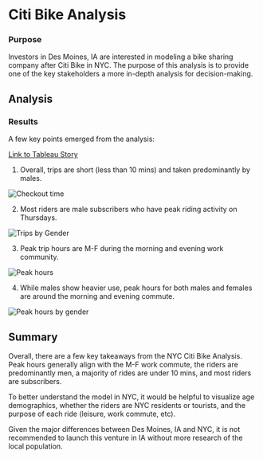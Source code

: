 # Citi Bike Analysis

### Purpose

Investors in Des Moines, IA are interested in modeling a bike sharing company after Citi Bike in NYC.  The purpose of this analysis is to provide one of the key stakeholders a more in-depth analysis for decision-making.

## Analysis

### Results
A few key points emerged from the analysis:

[Link to Tableau Story]( https://public.tableau.com/app/profile/shannon.gramann/viz/Citibike_Analysis_Challenge/CitiBikeStory)

1)	 Overall, trips are short (less than 10 mins) and taken predominantly by males.


![Checkout time](https://user-images.githubusercontent.com/80165223/122502496-5dd56700-cfbc-11eb-8ebf-caeb88141e0d.png)


2)	Most riders are male subscribers who have peak riding activity on Thursdays.


![Trips by Gender](https://user-images.githubusercontent.com/80165223/122502521-662da200-cfbc-11eb-89fb-c3afd84f411a.png)


3)	Peak trip hours are M-F during the morning and evening work community.


![Peak hours](https://user-images.githubusercontent.com/80165223/122502545-72196400-cfbc-11eb-93b4-6c7c40085955.png)


4)	While males show heavier use, peak hours for both males and females are around the morning and evening commute.


![Peak hours by gender](https://user-images.githubusercontent.com/80165223/122502575-7cd3f900-cfbc-11eb-8775-c611ae2b20cc.png)




## Summary

Overall, there are a few key takeaways from the NYC Citi Bike Analysis.  Peak hours generally align with the M-F work commute, the riders are predominantly men, a majority of rides are under 10 mins, and most riders are subscribers.

To better understand the model in NYC, it would be helpful to visualize age demographics, whether the riders are NYC residents or tourists, and the purpose of each ride (leisure, work commute, etc).

Given the major differences between Des Moines, IA and NYC, it is not recommended to launch this venture in IA without more research of the local population.
